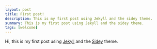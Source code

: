 ```yaml
---
layout: post
title: First post!
description: This is my first post using Jekyll and the sidey theme.
summary: This is my first post using Jekyll and the sidey theme.
tags: [welcome]
---
```


Hi, this is my first post using [Jekyll][jekyll] and the [Sidey][sidey] theme.

[jekyll]: https://github.com/jekyll/jekyll
[sidey]: https://github.com/ronv/sidey
